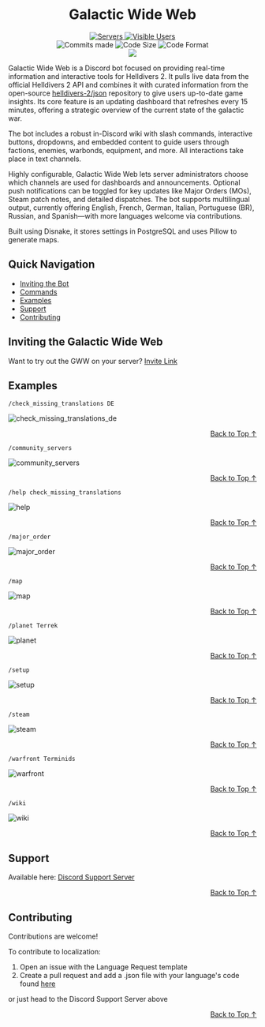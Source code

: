 <h1 align="center">Galactic Wide Web</h1>

<p align="center">
	<a href="https://discord.gg/Z8Ae5H5DjZ">
		<img alt="Servers" src="https://img.shields.io/badge/servers-3750+-brightgreen?style=for-the-badge">
	</a>
	<a href="https://discord.gg/Z8Ae5H5Dj">
		<img alt="Visible Users" src="https://img.shields.io/badge/visible users-415,000+-brightgreen?style=for-the-badge">
	</a>
  <br>
	<img alt="Commits made" src="https://img.shields.io/github/last-commit/Stonemercy/Galactic-Wide-Web?style=for-the-badge">
  <img alt="Code Size" src="https://img.shields.io/github/languages/code-size/Stonemercy/Galactic-Wide-Web?style=for-the-badge">
  <img alt="Code Format" src="https://img.shields.io/badge/code%20style-black-000000.svg?style=for-the-badge">
  <br>
  <a href="https://ko-fi.com/Z8Z6WR2CS">
    <img src="https://ko-fi.com/img/githubbutton_sm.svg">
  </a>
</p>

<p>
  Galactic Wide Web is a Discord bot focused on providing real-time information and interactive tools for Helldivers 2. It pulls live data from the official Helldivers 2 API and combines it with curated information from the open-source <a href alt="Helldivers 2 Json Repo" src="https://github.com/helldivers-2/json">helldivers-2/json</a> repository to give users up-to-date game insights. Its core feature is an updating dashboard that refreshes every 15 minutes, offering a strategic overview of the current state of the galactic war.

  The bot includes a robust in-Discord wiki with slash commands, interactive buttons, dropdowns, and embedded content to guide users through factions, enemies, warbonds, equipment, and more. All interactions take place in text channels.

  Highly configurable, Galactic Wide Web lets server administrators choose which channels are used for dashboards and announcements. Optional push notifications can be toggled for key updates like Major Orders (MOs), Steam patch notes, and detailed dispatches. The bot supports multilingual output, currently offering English, French, German, Italian, Portuguese (BR), Russian, and Spanish—with more languages welcome via contributions.

  Built using Disnake, it stores settings in PostgreSQL and uses Pillow to generate maps.
</p>

## Quick Navigation
- [Inviting the Bot](#inviting-the-galactic-wide-web)
- [Commands](#commands)
- [Examples](#examples)
- [Support](#support)
- [Contributing](#contributing)

## Inviting the Galactic Wide Web
Want to try out the GWW on your server? [Invite Link](https://discord.com/oauth2/authorize?client_id=1212535586972369008)

## Examples
`/check_missing_translations DE`

![check_missing_translations_de](resources/readme/check_missing_translations.png)
<p align="right"><a href="#top">Back to Top ↑</a></p>

`/community_servers`

![community_servers](resources/readme/community_servers.png)
<p align="right"><a href="#top">Back to Top ↑</a></p>

`/help check_missing_translations`

![help](resources/readme/help.png)
<p align="right"><a href="#top">Back to Top ↑</a></p>

`/major_order`

![major_order](resources/readme/major_order.png)
<p align="right"><a href="#top">Back to Top ↑</a></p>

`/map`

![map](resources/readme/map.png)
<p align="right"><a href="#top">Back to Top ↑</a></p>

`/planet Terrek`

![planet](resources/readme/planet.png)
<p align="right"><a href="#top">Back to Top ↑</a></p>

`/setup`

![setup](resources/readme/setup.png)
<p align="right"><a href="#top">Back to Top ↑</a></p>

`/steam`

![steam](resources/readme/steam.png)
<p align="right"><a href="#top">Back to Top ↑</a></p>

`/warfront Terminids`

![warfront](resources/readme/warfront.png)
<p align="right"><a href="#top">Back to Top ↑</a></p>

`/wiki`

![wiki](resources/readme/wiki.png)
<p align="right"><a href="#top">Back to Top ↑</a></p>

## Support
Available here: [Discord Support Server](https://discord.gg/Z8Ae5H5DjZ)
<p align="right"><a href="#top">Back to Top ↑</a></p>

## Contributing
Contributions are welcome!

To contribute to localization:
1. Open an issue with the Language Request template
2. Create a pull request and add a .json file with your language's code found [here](https://github.com/Stonemercy/Galactic-Wide-Web/blob/d28d96b81c43655ed7be0c07e118f4752ba11acf/data/lists.py#L521)

or just head to the Discord Support Server above
<p align="right"><a href="#top">Back to Top ↑</a></p>
